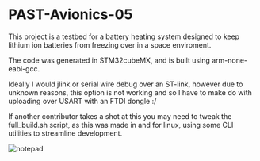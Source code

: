 # PAST-Avionics-05

This project is a testbed for a battery heating system designed to keep lithium ion batteries from freezing over in a space enviroment.

The code was generated in STM32cubeMX, and is built using arm-none-eabi-gcc. 

Ideally I would jlink or serial wire debug over an ST-link, however due to unknown reasons, this option is not working and so I have to make do with uploading over USART with an FTDI dongle :/ 

If another contributor takes a shot at this you may need to tweak the full_build.sh script, as this was made in and for linux, using some CLI utilities to streamline development.

![notepad](https://cyber.dabamos.de/88x31/notepad-logo3.gif)
